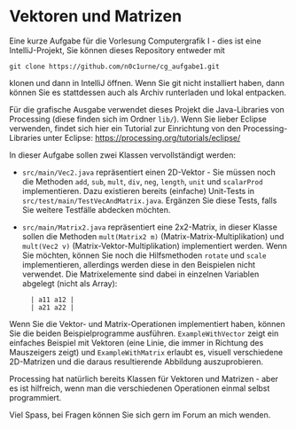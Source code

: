 # Vektoren und Matrizen
Eine kurze Aufgabe für die Vorlesung Computergrafik I - dies ist eine IntelliJ-Projekt, Sie können dieses Repository entweder mit

    git clone https://github.com/n0c1urne/cg_aufgabe1.git

klonen und dann in IntelliJ öffnen. Wenn Sie git nicht installiert haben, dann können Sie es stattdessen auch als Archiv runterladen und lokal entpacken.

Für die grafische Ausgabe verwendet dieses Projekt die Java-Libraries von Processing (diese finden sich im Ordner `lib/`). Wenn Sie lieber Eclipse verwenden, findet sich hier ein Tutorial zur Einrichtung von den Processing-Libraries unter Eclipse: https://processing.org/tutorials/eclipse/

In dieser Aufgabe sollen zwei Klassen vervollständigt werden:

- `src/main/Vec2.java` repräsentiert einen 2D-Vektor - Sie müssen noch die Methoden `add`, `sub`, `mult`, `div`, `neg`, `length`, `unit` und `scalarProd` implementieren. Dazu existieren bereits (einfache) Unit-Tests in `src/test/main/TestVecAndMatrix.java`. Ergänzen Sie diese Tests, falls Sie weitere Testfälle abdecken möchten.

- `src/main/Matrix2.java` repräsentiert eine 2x2-Matrix, in dieser Klasse sollen die Methoden `mult(Matrix2 m)` (Matrix-Matrix-Multiplikation) und `mult(Vec2 v)` (Matrix-Vektor-Multiplikation) implementiert werden. Wenn Sie möchten, können Sie noch die Hilfsmethoden `rotate` und `scale` implementieren, allerdings werden diese in den Beispielen nicht verwendet. Die Matrixelemente sind dabei in einzelnen Variablen abgelegt (nicht als Array):

        | a11 a12 |
        | a21 a22 |

Wenn Sie die Vektor- und Matrix-Operationen implementiert haben, können Sie die beiden Beispielprogramme ausführen. `ExampleWithVector` zeigt ein einfaches Beispiel mit Vektoren (eine Linie, die immer in Richtung des Mauszeigers zeigt) und `ExampleWithMatrix` erlaubt es, visuell verschiedene 2D-Matrizen und die daraus resultierende Abbildung auszuprobieren.

Processing hat natürlich bereits Klassen für Vektoren und Matrizen - aber es ist hilfreich, wenn man die verschiedenen Operationen einmal selbst programmiert.

Viel Spass, bei Fragen können Sie sich gern im Forum an mich wenden.